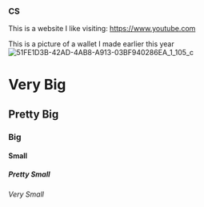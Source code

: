### CS

This is a website I like visiting: https://www.youtube.com

This is a picture of a wallet I made earlier this year
![51FE1D3B-42AD-4AB8-A913-03BF940286EA_1_105_c](https://github.com/RiyadSaid/RiyadSaid/assets/156184703/218ce235-2737-4d01-8eae-4f1f4554e73a)

# Very Big
## Pretty Big
### Big
#### Small
##### Pretty Small
###### Very Small
